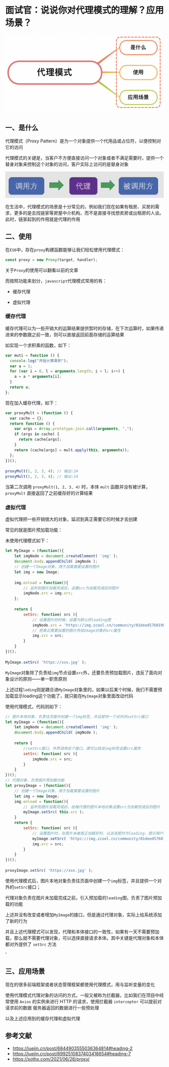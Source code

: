 # 面试官：说说你对代理模式的理解？应用场景？

 ![](../sImgs/899a6ef0-3d6a-11ec-8e64-91fdec0f05a1.png)


## 一、是什么

代理模式（Proxy Pattern）是为一个对象提供一个代用品或占位符，以便控制对它的访问

代理模式的关键是，当客户不方便直接访问一个对象或者不满足需要时，提供一个替身对象来控制这个对象的访问，客户实际上访问的是替身对象

 ![](../sImgs/951c99b0-3d6a-11ec-a752-75723a64e8f5.png)

在生活中，代理模式的场景是十分常见的，例如我们现在如果有租房、买房的需求，更多的是去找链家等房屋中介机构，而不是直接寻找想卖房或出租房的人谈。此时，链家起到的作用就是代理的作用


## 二、使用

在`ES6`中，存在`proxy`构建函数能够让我们轻松使用代理模式：

```js
const proxy = new Proxy(target, handler);
```

关于`Proxy`的使用可以翻看以前的文章

而按照功能来划分，`javascript`代理模式常用的有：

- 缓存代理

- 虚拟代理



### 缓存代理

缓存代理可以为一些开销大的运算结果提供暂时的存储，在下次运算时，如果传递进来的参数跟之前一致，则可以直接返回前面存储的运算结果

如实现一个求积乘的函数，如下：

```js
var muti = function () {
  console.log("开始计算乘积");
  var a = 1;
  for (var i = 0, l = arguments.length; i < l; i++) {
    a = a * arguments[i];
  }
  return a;
};
```

现在加入缓存代理，如下：

```js
var proxyMult = (function () {
  var cache = {};
  return function () {
    var args = Array.prototype.join.call(arguments, ",");
    if (args in cache) {
      return cache[args];
    }
    return (cache[args] = mult.apply(this, arguments));
  };
})();

proxyMult(1, 2, 3, 4); // 输出:24
proxyMult(1, 2, 3, 4); // 输出:24
```

当第二次调用 `proxyMult(1, 2, 3, 4)` 时，本体 `mult` 函数并没有被计算，`proxyMult` 直接返回了之前缓存好的计算结果





### 虚拟代理

虚拟代理把一些开销很大的对象，延迟到真正需要它的时候才去创建

常见的就是图片预加载功能：

未使用代理模式如下：

```js
let MyImage = (function(){
    let imgNode = document.createElement( 'img' );
    document.body.appendChild( imgNode );
    // 创建一个Image对象，用于加载需要设置的图片
    let img = new Image;

    img.onload = function(){
        // 监听到图片加载完成后，设置src为加载完成后的图片
        imgNode.src = img.src;
    };

    return {
        setSrc: function( src ){
            // 设置图片的时候，设置为默认的loading图
            imgNode.src = 'https://img.zcool.cn/community/01deed576019060000018c1bd2352d.gif';
            // 把真正需要设置的图片传给Image对象的src属性
            img.src = src;
        }
    }
})();

MyImage.setSrc( 'https://xxx.jpg' );
```

`MyImage`对象除了负责给`img`节点设置`src`外，还要负责预加载图片，违反了面向对象设计的原则——单一职责原则

上述过程`loding`则是耦合进`MyImage`对象里的，如果以后某个时候，我们不需要预加载显示loading这个功能了，就只能在`MyImage`对象里面改动代码

使用代理模式，代码则如下：

```js
// 图片本地对象，负责往页面中创建一个img标签，并且提供一个对外的setSrc接口
let myImage = (function(){
    let imgNode = document.createElement( 'img' );
    document.body.appendChild( imgNode );

    return {
        //setSrc接口，外界调用这个接口，便可以给该img标签设置src属性
        setSrc: function( src ){
            imgNode.src = src;
        }
    }
})();
// 代理对象，负责图片预加载功能
let proxyImage = (function(){
    // 创建一个Image对象，用于加载需要设置的图片
    let img = new Image;
    img.onload = function(){
        // 监听到图片加载完成后，给被代理的图片本地对象设置src为加载完成后的图片
        myImage.setSrc( this.src );
    }
    return {
        setSrc: function( src ){
            // 设置图片时，在图片未被真正加载好时，以这张图作为loading，提示用户图片正在加载
            myImage.setSrc( 'https://img.zcool.cn/community/01deed576019060000018c1bd2352d.gif' );
            img.src = src;
        }
    }
})();

proxyImage.setSrc( 'https://xxx.jpg' );
```

使用代理模式后，图片本地对象负责往页面中创建一个`img`标签，并且提供一个对外的`setSrc`接口；

代理对象负责在图片未加载完成之前，引入预加载的`loading`图，负责了图片预加载的功能

上述并没有改变或者增加`MyImage`的接口，但是通过代理对象，实际上给系统添加了新的行为

并且上述代理模式可以发现，代理和本体接口的一致性，如果有一天不需要预加载，那么就不需要代理对象，可以选择直接请求本体。其中关键是代理对象和本体都对外提供了 `setSrc` 方法

‘

## 三、应用场景

现在的很多前端框架或者状态管理框架都使用代理模式，用与监听变量的变化

使用代理模式代理对象的访问的方式，一般又被称为拦截器，比如我们在项目中经常使用 `Axios` 的实例来进行 HTTP 的请求，使用拦截器 `interceptor` 可以提前对 请求前的数据 服务器返回的数据进行一些预处理

以及上述应用到的缓存代理和虚拟代理


## 参考文献

- https://juejin.cn/post/6844903555036364814#heading-2
- https://juejin.cn/post/6992510837403418654#heading-7
- https://sothx.com/2021/06/26/proxy/